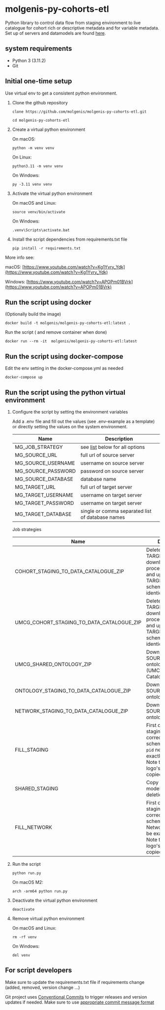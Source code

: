 # molgenis-py-cohorts-etl

Python library to control data flow from staging environment to live catalogue for cohort rich or descriptive metadata and for variable metadata. Set up of servers and datamodels are found [here](https://github.com/molgenis/molgenis-py-cohorts-etl/docs/datamodels).

## system requirements

- Python 3 (3.11.2)
- Git

## Initial one-time setup

Use virtual env to get a consistent python environment.

1. Clone the github repository

    `clone https://github.com/molgenis/molgenis-py-cohorts-etl.git`

    `cd molgenis-py-cohorts-etl`

2. Create a virtual python environment

    On macOS:

    `python -m venv venv`

    On Linux:

    `python3.11 -m venv venv`
    
    On Windows:
    
    `py -3.11 venv venv `

3. Activate the virtual python environment
    
    On macOS and Linux:

    `source venv/bin/activate`
    
    On Windows:
    
    `.venv\Scripts\activate.bat`

4. Install the script dependencies from requirements.txt file

    `pip install -r requirements.txt`

More info see:

macOS: [https://www.youtube.com/watch?v=Kg1Yvry_Ydk](https://www.youtube.com/watch?v=Kg1Yvry_Ydk)

Windows: [https://www.youtube.com/watch?v=APOPm01BVrk](https://www.youtube.com/watch?v=APOPm01BVrk)

## Run the script using docker

(Optionally build the image)

`docker build -t molgenis/molgenis-py-cohorts-etl:latest .`

Run the script ( and remove container when done)

`docker run --rm -it  molgenis/molgenis-py-cohorts-etl:latest`

## Run the script using docker-compose  

Edit the env setting in the docker-compose.yml as needed

`docker-compose up`

## Run the script using the python virtual environment

1. Configure the script by setting the environment variables

    Add a .env file and fill out the values (see .env-example as a template) or directly setting the values on the system environment.

    | Name        | Description  |
    | ------------- | ------------- |
    | MG_JOB_STRATEGY | see [list](/README.md#job-strategies) below for all options |
    | MG_SOURCE_URL | full url of source server |
    | MG_SOURCE_USERNAME | username on source server |
    | MG_SOURCE_PASSWORD | password on source server |
    | MG_SOURCE_DATABASE | database name |
    | MG_TARGET_URL | full url of target server |
    | MG_TARGET_USERNAME | username on target server |
    | MG_TARGET_PASSWORD | username on target server |
    | MG_TARGET_DATABASE | single or comma separated list of database names |

    Job strategies

    | Name        | Description | SOURCE | TARGET |
    | ----------- | ----------- | ------ | ------ |
    | COHORT_STAGING_TO_DATA_CATALOGUE_ZIP | Delete cohort on the TARGET by  `pid`, download and process SOURCE zip and upload to TARGET (make sure schema name is identical to `pid`)| CohortStaging | Catalogue |
    | UMCG_COHORT_STAGING_TO_DATA_CATALOGUE_ZIP | Delete cohort on the TARGET by  `pid`, download and process SOURCE zip and upload to TARGET (make sure schema name is identical to `pid`) | UMCG CohortStaging | UMCG Catalogue |
    | UMCG_SHARED_ONTOLOGY_ZIP | Download zip from SOURCE and upload ontology to TARGET (UMCG CatalogueOntologies) | UMCG SharedStaging | UMCG CatalogueOntologies |
    | ONTOLOGY_STAGING_TO_DATA_CATALOGUE_ZIP | Download zip from SOURCE and upload ontology to TARGET  | CatalogueOntologies | CatalogueOntologies |
    | NETWORK_STAGING_TO_DATA_CATALOGUE_ZIP | Download zip from SOURCE and upload ontology to TARGET | NetworkStaging | Catalogue |
    | FILL_STAGING | First create cohort staging area with the correct model, the schema and Cohorts `pid` need to be exactly the same.  Note that files like logo's will not be copied over!| Catalogue | CohortStaging |
    | SHARED_STAGING | Copy SharedStaging model tables, no deletion.| SharedStaging | Catalogue |
    | FILL_NETWORK | First create network staging area with the correct model, the schema and Networks `pid` need to be exactly the same.  Note that files like logo's will not be copied over! | Catalogue | NetworkStaging |

2. Run the script

    `python run.py`

    On macOS M2:

    `arch -arm64 python run.py`

3. Deactivate the virtual python environment

    `deactivate`

4. Remove virtual python environment

    On macOS and Linux:

    `rm -rf venv`
    
    On Windows:
    
    `del venv`

## For script developers

Make sure to update the requirements.txt file if requirements change (added, removed, version change ...)

Git project uses [Conventional Commits](https://www.conventionalcommits.org/en/v1.0.0/) to trigger releases and version updates if needed.
Make sure to use [appropriate commit message format](https://www.conventionalcommits.org/en/v1.0.0/#specification)
